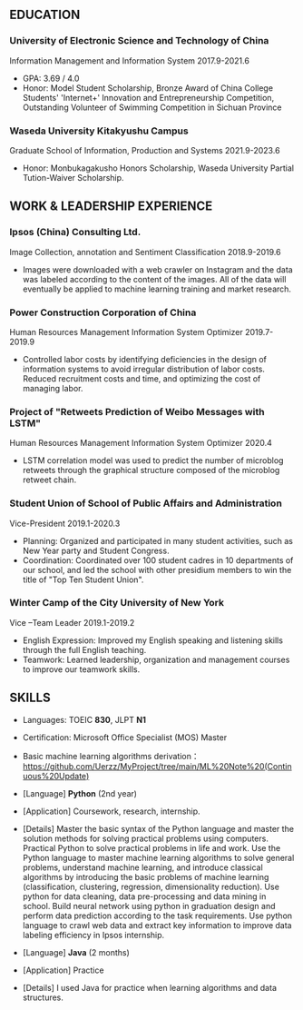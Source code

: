 ## EDUCATION

### University of Electronic Science and Technology of China

Information Management and Information System 2017.9-2021.6

-   GPA: 3.69 / 4.0
-   Honor: Model Student Scholarship, Bronze Award of China College Students' 'Internet+' Innovation and Entrepreneurship Competition, Outstanding Volunteer of Swimming Competition in Sichuan Province

### Waseda University Kitakyushu Campus

Graduate School of Information, Production and Systems 2021.9-2023.6

-   Honor: Monbukagakusho Honors Scholarship, Waseda University Partial Tution-Waiver Scholarship.

## WORK & LEADERSHIP EXPERIENCE

### Ipsos (China) Consulting Ltd.

Image Collection, annotation and Sentiment Classification	2018.9-2019.6

-   Images were downloaded with a web crawler on Instagram and the data was labeled according to the content of the images. All of the data will eventually be applied to machine learning training and market research.

### Power Construction Corporation of China

Human Resources Management Information System Optimizer	2019.7-2019.9

-   Controlled labor costs by identifying deficiencies in the design of information systems to avoid irregular distribution of labor costs. Reduced recruitment costs and time, and optimizing the cost of managing labor.

### Project of "Retweets Prediction of Weibo Messages with LSTM"

Human Resources Management Information System Optimizer	2020.4

-   LSTM correlation model was used to predict the number of microblog retweets through the graphical structure composed of the microblog retweet chain.

### Student Union of School of Public Affairs and Administration

Vice-President	2019.1-2020.3

-   Planning: Organized and participated in many student activities, such as New Year party and Student Congress.
-   Coordination: Coordinated over 100 student cadres in 10 departments of our school, and led the school with other presidium members to win the title of "Top Ten Student Union".

### Winter Camp of the City University of New York

Vice –Team Leader	2019.1-2019.2

-   English Expression: Improved my English speaking and listening skills through the full English teaching.
-   Teamwork: Learned leadership, organization and management courses to improve our teamwork skills.

## SKILLS

-   Languages: TOEIC **830**, JLPT **N1**
-   Certification: Microsoft Office Specialist (MOS) Master
-   Basic machine learning algorithms derivation：https://github.com/Uerzz/MyProject/tree/main/ML%20Note%20(Continuous%20Update)



-   [Language] **Python** (2nd year)
-   [Application] Coursework, research, internship.
-   [Details] Master the basic syntax of the Python language and master the solution methods for solving practical problems using computers. Practical Python to solve practical problems in life and work.
    Use the Python language to master machine learning algorithms to solve general problems, understand machine learning, and introduce classical algorithms by introducing the basic problems of machine learning (classification, clustering, regression, dimensionality reduction).
    Use python for data cleaning, data pre-processing and data mining in school.
    Build neural network using python in graduation design and perform data prediction according to the task requirements.
    Use python language to crawl web data and extract key information to improve data labeling efficiency in Ipsos internship. 



-   [Language] **Java** (2 months)
-   [Application] Practice
-   [Details] I used Java for practice when learning algorithms and data structures.